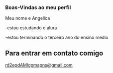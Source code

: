 ### Boas-Vindas ao meu perfil

Meu nome e Angelica

-estou estudando o alura 

-estou terminando o terceiro ano do ensino medio

## Para entrar em contato comigo 
rd2epdAMlgpmapns@gmail.com

